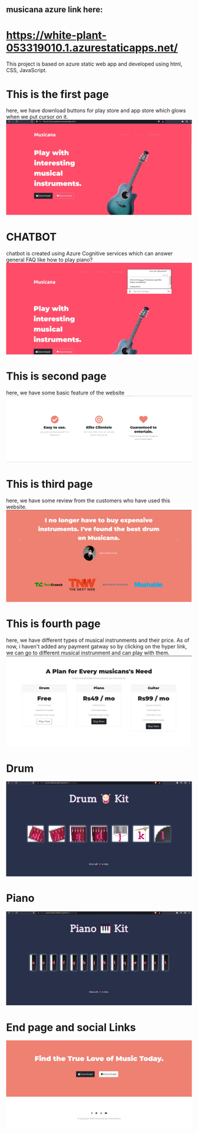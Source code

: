 ## musicana azure link here: 
# https://white-plant-053319010.1.azurestaticapps.net/

This project is based on azure static web app and developed using html, CSS, JavaScript.
# This is the first page
here, we have download buttons for play store and app store which glows when we put cursor on it.
![](images/page1Musicana.jpg)

# CHATBOT
chatbot is created using Azure Cognitive services which can answer general FAQ like how to play piano?
![](images/chatbot.jpg)

# This is second page
here, we have some basic feature of the website
![](images/page2musicana.jpg)

# This is third page 
here, we have some review from the customers who have used this website.
![](images/page3musicana.jpg)

# This is fourth page
here, we have different types of musical instrunments and their price. As of now, i haven't added any payment gatway so
by clicking on the hyper link, we can go to different musical instrunment and can play with them.
![](images/page4musicana.jpg)

# Drum
![](images/drum.jpg)

# Piano
![](images/piano.jpg)

# End page and social Links
![](images/page5musicana.jpg)

